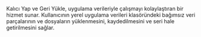 ﻿Kalıcı Yap ve Geri Yükle, uygulama verileriyle çalışmayı kolaylaştıran bir hizmet sunar. Kullanıcının yerel uygulama verileri klasöründeki bağımsız veri parçalarının ve dosyaların yüklenmesini, kaydedilmesini ve seri hale getirilmesini sağlar.